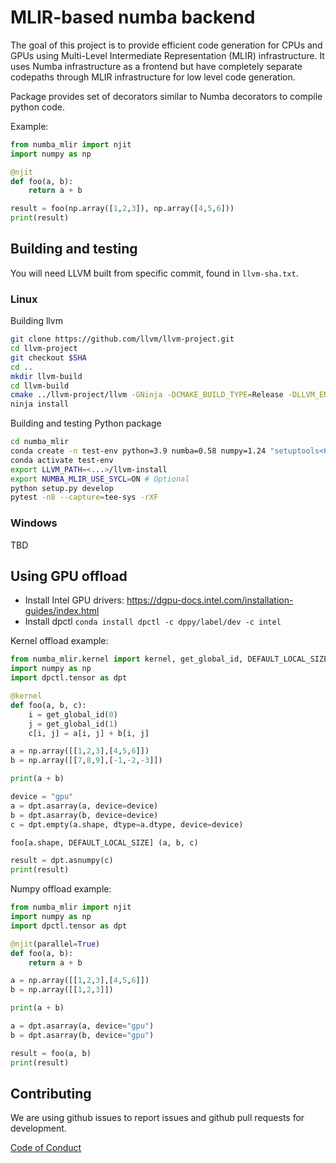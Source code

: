 <!--
SPDX-FileCopyrightText: 2022 Intel Corporation

SPDX-License-Identifier: Apache-2.0 WITH LLVM-exception
-->

# MLIR-based numba backend

The goal of this project is to provide efficient code generation for CPUs and GPUs
using Multi-Level Intermediate Representation (MLIR) infrastructure.
It uses Numba infrastructure as a frontend but have completely separate codepaths
through MLIR infrastructure for low level code generation.

Package provides set of decorators similar to Numba decorators to compile python code.

Example:
```Python
from numba_mlir import njit
import numpy as np

@njit
def foo(a, b):
    return a + b

result = foo(np.array([1,2,3]), np.array([4,5,6]))
print(result)
```

## Building and testing

You will need LLVM built from specific commit, found in `llvm-sha.txt`.

### Linux

Building llvm
```Bash
git clone https://github.com/llvm/llvm-project.git
cd llvm-project
git checkout $SHA
cd ..
mkdir llvm-build
cd llvm-build
cmake ../llvm-project/llvm -GNinja -DCMAKE_BUILD_TYPE=Release -DLLVM_ENABLE_PROJECTS=mlir -DLLVM_ENABLE_ASSERTIONS=ON -DLLVM_ENABLE_RTTI=ON -DLLVM_USE_LINKER=gold -DLLVM_INSTALL_UTILS=ON -DCMAKE_INSTALL_PREFIX=../llvm-install
ninja install
```

Building and testing Python package
```Bash
cd numba_mlir
conda create -n test-env python=3.9 numba=0.58 numpy=1.24 "setuptools<65.6" scikit-learn pytest-xdist ninja scipy pybind11 pytest lit tbb=2021.10.0 tbb-devel=2021.10.0 cmake "mkl-devel-dpcpp=2024.0.0" dpcpp_linux-64 level-zero-devel -c conda-forge -c intel -c numba
conda activate test-env
export LLVM_PATH=<...>/llvm-install
export NUMBA_MLIR_USE_SYCL=ON # Optional
python setup.py develop
pytest -n8 --capture=tee-sys -rXF
```

### Windows

TBD

## Using GPU offload

* Install Intel GPU drivers: https://dgpu-docs.intel.com/installation-guides/index.html
* Install dpctl `conda install dpctl -c dppy/label/dev -c intel`

Kernel offload example:
```Python
from numba_mlir.kernel import kernel, get_global_id, DEFAULT_LOCAL_SIZE
import numpy as np
import dpctl.tensor as dpt

@kernel
def foo(a, b, c):
    i = get_global_id(0)
    j = get_global_id(1)
    c[i, j] = a[i, j] + b[i, j]

a = np.array([[1,2,3],[4,5,6]])
b = np.array([[7,8,9],[-1,-2,-3]])

print(a + b)

device = "gpu"
a = dpt.asarray(a, device=device)
b = dpt.asarray(b, device=device)
c = dpt.empty(a.shape, dtype=a.dtype, device=device)

foo[a.shape, DEFAULT_LOCAL_SIZE] (a, b, c)

result = dpt.asnumpy(c)
print(result)
```

Numpy offload example:
```Python
from numba_mlir import njit
import numpy as np
import dpctl.tensor as dpt

@njit(parallel=True)
def foo(a, b):
    return a + b

a = np.array([[1,2,3],[4,5,6]])
b = np.array([[1,2,3]])

print(a + b)

a = dpt.asarray(a, device="gpu")
b = dpt.asarray(b, device="gpu")

result = foo(a, b)
print(result)
```


## Contributing

We are using github issues to report issues and github pull requests for development.

[Code of Conduct](https://github.com/numba/numba-governance/blob/accepted/code-of-conduct.md)
